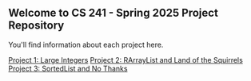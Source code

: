 ## Welcome to CS 241 - Spring 2025 Project Repository

You'll find information about each project here.

[Project 1: Large Integers](./proj1/index.md)
[Project 2: RArrayList and Land of the Squirrels](./proj2/index.md)
[Project 3: SortedList and No Thanks](./proj3/index.md)


